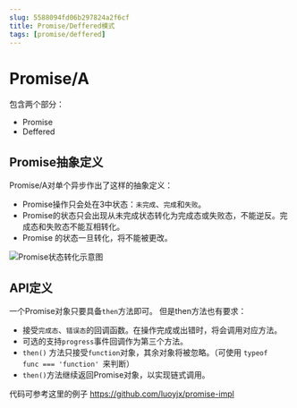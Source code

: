 ```yaml
---
slug: 5588094fd06b297824a2f6cf
title: Promise/Deffered模式
tags: [promise/deffered]
---
```


# Promise/A
包含两个部分：
* Promise
* Deffered

## Promise抽象定义
Promise/A对单个异步作出了这样的抽象定义：
* Promise操作只会处在3中状态：`未完成`、`完成`和`失败`。
* Promise的状态只会出现从未完成状态转化为完成态或失败态，不能逆反。完成态和失败态不能互相转化。
* Promise 的状态一旦转化，将不能被更改。

 ![Promise状态转化示意图](http:https://static.gaoqixhb.com/FgyykrQbiNJlO44j-nl9sUcB4Y6m)
 
 ## API定义
 一个Promise对象只要具备`then`方法即可。
 但是then方法也有要求：
 * 接受`完成态`、`错误态`的回调函数。在操作完成或出错时，将会调用对应方法。
 * 可选的支持`progress`事件回调作为第三个方法。
 * `then()` 方法只接受`function`对象，其余对象将被忽略。（可使用 `typeof  func === 'function' `来判断）
 * `then()`方法继续返回Promise对象，以实现链式调用。
 
 代码可参考这里的例子 https://github.com/luoyjx/promise-impl
